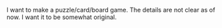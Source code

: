 I want to make a puzzle/card/board game.
The details are not clear as of now.
I want it to be somewhat original.